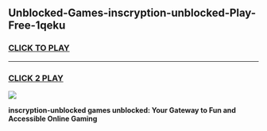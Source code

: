 
## Unblocked-Games-inscryption-unblocked-Play-Free-1qeku
<h3>
<a href="https://premium76.site?title=inscryption-unblocked&ref=10A">CLICK TO PLAY</a></h3>
<hr>

<h3>
<a href="https://premium76.site?title=inscryption-unblocked&ref=10A">CLICK 2 PLAY</a>
  
</h3>

<a href="https://premium76.site?title=inscryption-unblocked&ref=10A"><img src="https://clearcache.store/games.png"></a>


**inscryption-unblocked games unblocked: Your Gateway to Fun and Accessible Online Gaming**

